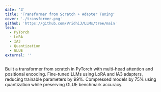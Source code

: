 ```yaml
---
date: '3'
title: 'Transformer from Scratch + Adapter Tuning'
cover: './transformer.png'
github: 'https://github.com/VridhiJ/LLMs/tree/main'
tech:
  - PyTorch
  - LoRA
  - IA3
  - Quantization
  - GLUE
external: ''
---
```


Built a transformer from scratch in PyTorch with multi-head attention and positional encoding.
Fine-tuned LLMs using LoRA and IA3 adapters, reducing trainable parameters by 99%.
Compressed models by 75% using quantization while preserving GLUE benchmark accuracy.
